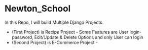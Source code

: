 # Newton_School

In this Repo, I will build Multiple Django Projects.

* (First Project) is Recipe Project - Some Features are User login-password, Edit/Update & Delete Options and only User can login
* (Second Project) is E-Commerce Project -
